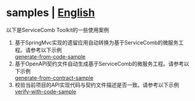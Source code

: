 # samples | [English](./README.md)

以下是ServiceComb Toolkit的一些使用案例
1. 基于SpringMvc实现的遗留应用自动转换为基于ServiceComb的微服务工程。请参考以下示例   
   [generate-from-code-sample](./generate-from-code-sample/README-ZH.md)
2. 基于OpenAPI契约文件自动生成基于ServiceComb的微服务工程。请参考以下示例   
[generate-from-contract-sample](./generate-from-contract-sample/README-ZH.md)
3. 校验当前项目的API实现代码与契约文件描述是否一致。请参考以下示例  
[verify-with-code-sample](./verify-with-code-sample/README-ZH.md)
